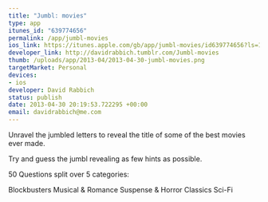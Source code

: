 ```yaml
--- 
title: "Jumbl: movies"
type: app
itunes_id: "639774656"
permalink: /app/jumbl-movies
ios_link: https://itunes.apple.com/gb/app/jumbl-movies/id639774656?ls=1%26mt=8
developer_link: http://davidrabbich.tumblr.com/Jumbl-movies
thumb: /uploads/app/2013-04/2013-04-30-jumbl-movies.png
targetMarket: Personal
devices: 
- ios
developer: David Rabbich
status: publish
date: 2013-04-30 20:19:53.722295 +00:00
email: davidrabbich@me.com
---
```


Unravel the jumbled letters to reveal the title of some of the best movies ever made.

Try and guess the jumbl revealing as few hints as possible.

50 Questions split over 5 categories:

Blockbusters
Musical & Romance
Suspense & Horror
Classics
Sci-Fi
